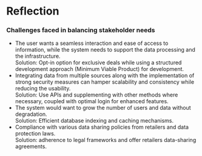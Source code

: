 # Reflection

### Challenges faced in balancing stakeholder needs

* The user wants a seamless interaction and ease of access to information, while the system needs to support the data processing and the infrastructure. <br/> 
Solution: Opt-in option for exclusive deals while using a structured development approach (Minimum Viable Product) for development.
* Integrating data from multiple sources along with the implementation of strong security measures can hamper scalability and consistency while reducing the usability.
  <br/> Solution: Use APIs and supplementing with other methods where necessary, coupled with optimal login for enhanced features.
* The system would want to grow the number of users and data without degradation.
  <br/> Solution: Efficient database indexing and caching mechanisms.
* Compliance with various data sharing policies from retailers and data protection laws.
  <br/> Solution: adherence to legal frameworks and offer retailers data-sharing agreements.
